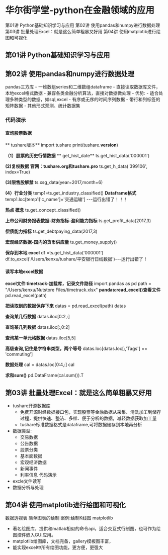 # 华尔街学堂-python在金融领域的应用

第01讲 Python基础知识学习与应用
第02讲 使用pandas和numpy进行数据处理
第03讲 批量处理Excel：就是这么简单粗暴又好用
第04讲 使用matplotib进行绘图和可视化

## 第01讲 Python基础知识学习与应用
## 第02讲 使用pandas和numpy进行数据处理
pandas三方库
    - 一维数组series和二维数组dataframe
    - 直接读取数据库文件，本地excel格式数据
    - 兼容各类金融分析算法，直接对数据做处理
    - 优势:
        - 适合处理多种类型的数据，如sql,excel
        - 有序或无序的时间序列数据
        - 带行和列标签的矩阵数据
        - 其他形式观测、统计数据集
### 代码演示
#### 查询股票数据
** tushare版本**
import tushare
print(tushare.__version__)

**（1）股票的历史行情数据**
** get_hist_date**
ts.get_hist_data('000001')

**(2)复权数据**
**官网：tushare.org和tushare.pro**
ts.get_h_data('399106', index=True)

**(3)限售股解禁**
ts.xsg_data(year=2017,month=6)

**(4）行业分类**
temp1=ts.get_industry_classified()
**Dataframe格式**
temp1.loc[temp1['c_name']='交通运输'] ---运行出错了！！！

**热点 概念**
ts.get_concept_classified()

**上市公司财务报表数据-财务指标-盈利能力指标**
ts.get_profit_data(2017,3)

**偿债能力指标**
ts.get_debtpaying_data(2017,3)

**宏观经济数据-国内的货币供应量**
ts.get_money_supply()

**保存到本地 excel**
df =ts.get_hist_data('000001')
df.to_excel('/Users/kenxu/tushare/平安银行日线数据')---运行出错了！

#### 读写本地excel数据
**excel文件 timetrack-加载库，记录文件路径**
import pandas as pd
path = "/Users/kenxu/Nutstore Files/timetrack.xlsx"
**pandas:read_excel()查看文件**
pd.read_excel(path)

**把读取到的数据保存下来**
datas = pd.read_excel(path)
datas

**查询某几行数据**
datas.iloc[0:2,:]

**查询某几列数据**
datas.iloc[:,0:2]

**查询某一单元格数据**
datas.iloc[5,5]

**高级查询,记住是字符串类型，两个等号**
datas.loc[datas.loc[:,'Tags'] == 'commuting']

**数据处理**
cal = datas.loc[0:4,:]
cal

**求和sum()**
pd.DataFrame(cal.sum()).T



## 第03讲 批量处理Excel：就是这么简单粗暴又好用
- tushare开源数据库
    - 免费开源财经数据接口包，实现股票等金融数据从采集、清洗加工到储存过程，提供快速、整洁、多样、便于分析的数据，减轻数据获取加工量
    - tushare标准数据格式是dataframe,可将数据储存到本地再分析
- 数据类型:
    - 交易数据
    - 公告数据
    - 股票分类
    - 基本面数据
    - 宏观经济数据
    - 新闻事件
    - 利率信息
代码演示
- excle文件读写
- 数据分析与处理
## 第04讲 使用matplotib进行绘图和可视化
数据透视表
简单图表的绘制
案例:绘制K线图
 matplotlib
- 著名绘图库，提供和matlab相似的命令api，适合交互式行制图，也可作为绘图控件嵌入GUI应用。
- matplotlib绘图库，文档完备，gallery模板图丰富，
- 能实现excel中所有绘图功能，更方便，更强大
